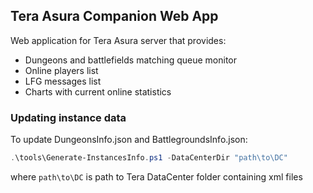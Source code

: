 ## Tera Asura Companion Web App

Web application for Tera Asura server that provides:
- Dungeons and battlefields matching queue monitor
- Online players list
- LFG messages list
- Charts with current online statistics

### Updating instance data
To update DungeonsInfo.json and BattlegroundsInfo.json:

```powershell
.\tools\Generate-InstancesInfo.ps1 -DataCenterDir "path\to\DC" 
```

where `path\to\DC` is path to Tera DataCenter folder containing xml files
